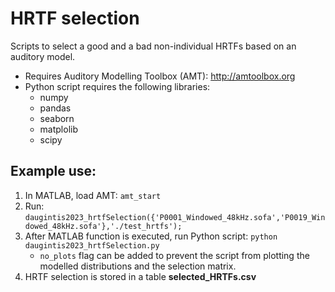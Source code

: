 # HRTF selection
Scripts to select a good and a bad non-individual HRTFs based on an auditory model. 

 - Requires Auditory Modelling Toolbox (AMT): http://amtoolbox.org
 - Python script requires the following libraries:
    - numpy
    - pandas
    - seaborn
    - matplolib
    - scipy

## Example use:

   1. In MATLAB, load AMT: ```amt_start```
   2. Run: ```daugintis2023_hrtfSelection({'P0001_Windowed_48kHz.sofa','P0019_Windowed_48kHz.sofa'},'./test_hrtfs');```
   3. After MATLAB function is executed, run Python script: ```python daugintis2023_hrtfSelection.py``` 
      - ```no_plots``` flag can be added to prevent the script from plotting the modelled distributions and the selection matrix.
   4. HRTF selection is stored in a table **selected_HRTFs.csv** 
